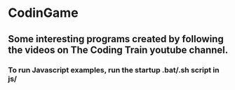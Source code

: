 # CodinGame

## Some interesting programs created by following the videos on The Coding Train youtube channel.

### To run Javascript examples, run the startup .bat/.sh script in js/